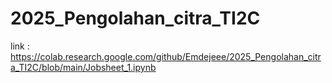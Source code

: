 # 2025_Pengolahan_citra_TI2C
link : https://colab.research.google.com/github/Emdejeee/2025_Pengolahan_citra_TI2C/blob/main/Jobsheet_1.ipynb
